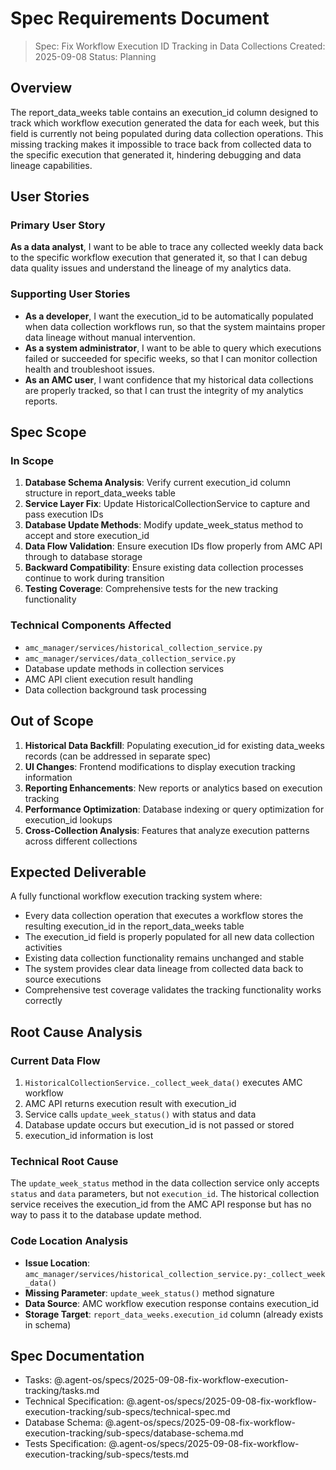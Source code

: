 # Spec Requirements Document

> Spec: Fix Workflow Execution ID Tracking in Data Collections
> Created: 2025-09-08
> Status: Planning

## Overview

The report_data_weeks table contains an execution_id column designed to track which workflow execution generated the data for each week, but this field is currently not being populated during data collection operations. This missing tracking makes it impossible to trace back from collected data to the specific execution that generated it, hindering debugging and data lineage capabilities.

## User Stories

### Primary User Story
**As a data analyst**, I want to be able to trace any collected weekly data back to the specific workflow execution that generated it, so that I can debug data quality issues and understand the lineage of my analytics data.

### Supporting User Stories
- **As a developer**, I want the execution_id to be automatically populated when data collection workflows run, so that the system maintains proper data lineage without manual intervention.
- **As a system administrator**, I want to be able to query which executions failed or succeeded for specific weeks, so that I can monitor collection health and troubleshoot issues.
- **As an AMC user**, I want confidence that my historical data collections are properly tracked, so that I can trust the integrity of my analytics reports.

## Spec Scope

### In Scope
1. **Database Schema Analysis**: Verify current execution_id column structure in report_data_weeks table
2. **Service Layer Fix**: Update HistoricalCollectionService to capture and pass execution IDs
3. **Database Update Methods**: Modify update_week_status method to accept and store execution_id
4. **Data Flow Validation**: Ensure execution IDs flow properly from AMC API through to database storage
5. **Backward Compatibility**: Ensure existing data collection processes continue to work during transition
6. **Testing Coverage**: Comprehensive tests for the new tracking functionality

### Technical Components Affected
- `amc_manager/services/historical_collection_service.py`
- `amc_manager/services/data_collection_service.py`  
- Database update methods in collection services
- AMC API client execution result handling
- Data collection background task processing

## Out of Scope

1. **Historical Data Backfill**: Populating execution_id for existing data_weeks records (can be addressed in separate spec)
2. **UI Changes**: Frontend modifications to display execution tracking information
3. **Reporting Enhancements**: New reports or analytics based on execution tracking
4. **Performance Optimization**: Database indexing or query optimization for execution_id lookups
5. **Cross-Collection Analysis**: Features that analyze execution patterns across different collections

## Expected Deliverable

A fully functional workflow execution tracking system where:
- Every data collection operation that executes a workflow stores the resulting execution_id in the report_data_weeks table
- The execution_id field is properly populated for all new data collection activities
- Existing data collection functionality remains unchanged and stable
- The system provides clear data lineage from collected data back to source executions
- Comprehensive test coverage validates the tracking functionality works correctly

## Root Cause Analysis

### Current Data Flow
1. `HistoricalCollectionService._collect_week_data()` executes AMC workflow
2. AMC API returns execution result with execution_id
3. Service calls `update_week_status()` with status and data
4. Database update occurs but execution_id is not passed or stored
5. execution_id information is lost

### Technical Root Cause
The `update_week_status` method in the data collection service only accepts `status` and `data` parameters, but not `execution_id`. The historical collection service receives the execution_id from the AMC API response but has no way to pass it to the database update method.

### Code Location Analysis
- **Issue Location**: `amc_manager/services/historical_collection_service.py:_collect_week_data()`
- **Missing Parameter**: `update_week_status()` method signature
- **Data Source**: AMC workflow execution response contains execution_id
- **Storage Target**: `report_data_weeks.execution_id` column (already exists in schema)

## Spec Documentation

- Tasks: @.agent-os/specs/2025-09-08-fix-workflow-execution-tracking/tasks.md
- Technical Specification: @.agent-os/specs/2025-09-08-fix-workflow-execution-tracking/sub-specs/technical-spec.md
- Database Schema: @.agent-os/specs/2025-09-08-fix-workflow-execution-tracking/sub-specs/database-schema.md
- Tests Specification: @.agent-os/specs/2025-09-08-fix-workflow-execution-tracking/sub-specs/tests.md